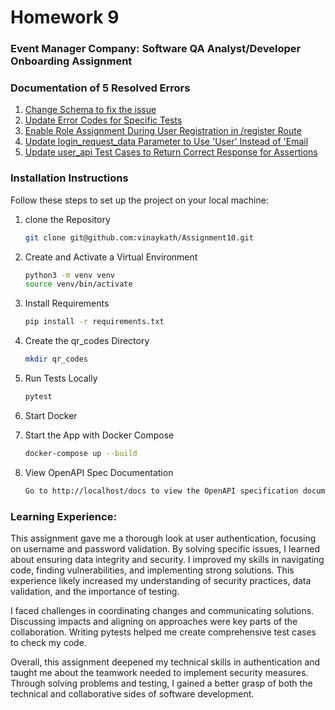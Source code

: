 # Homework 9
### Event Manager Company: Software QA Analyst/Developer Onboarding Assignment

### Documentation of 5 Resolved Errors
1. [Change Schema to fix the issue](https://github.com/vinaykath/Assignment10/issues/1)
2. [Update Error Codes for Specific Tests](https://github.com/vinaykath/Assignment10/issues/2)
3. [Enable Role Assignment During User Registration in /register Route ](https://github.com/vinaykath/Assignment10/issues/3)
4. [Update login_request_data Parameter to Use 'User' Instead of 'Email](https://github.com/vinaykath/Assignment10/issues/4)
5. [Update user_api Test Cases to Return Correct Response for Assertions ](https://github.com/vinaykath/Assignment10/issues/5)

### Installation Instructions
Follow these steps to set up the project on your local machine:

1. clone the Repository
    ```sh
    git clone git@github.com:vinaykath/Assignment10.git
    ```
2. Create and Activate a Virtual Environment
    ```sh
    python3 -m venv venv
    source venv/bin/activate
    ```
3. Install Requirements
    ```sh
    pip install -r requirements.txt
    ```
4. Create the qr_codes Directory
    ```sh
    mkdir qr_codes
    ```
5. Run Tests Locally
    ```sh
    pytest
    ```
6. Start Docker

7. Start the App with Docker Compose
    ```sh
    docker-compose up --build
    ```
8. View OpenAPI Spec Documentation
    ```sh
    Go to http://localhost/docs to view the OpenAPI specification documentation.
    ```

### Learning Experience:
This assignment gave me a thorough look at user authentication, focusing on username and password validation. By solving specific issues, I learned about ensuring data integrity and security. I improved my skills in navigating code, finding vulnerabilities, and implementing strong solutions. This experience likely increased my understanding of security practices, data validation, and the importance of testing.

I faced challenges in coordinating changes and communicating solutions. Discussing impacts and aligning on approaches were key parts of the collaboration. Writing pytests helped me create comprehensive test cases to check my code.

Overall, this assignment deepened my technical skills in authentication and taught me about the teamwork needed to implement security measures. Through solving problems and testing, I gained a better grasp of both the technical and collaborative sides of software development.

